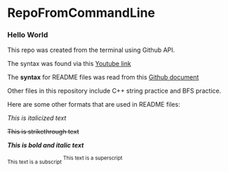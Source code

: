# RepoFromCommandLine
### Hello World

This repo was created from the terminal using Github API. 

The syntax was found via this [Youtube link](https://www.youtube.com/watch?v=6xmFp4_U9-A&ab_channel=SteveGriffith-Prof3ssorSt3v3)

The **syntax** for README files was read from this [Github document](https://www.youtube.com/watch?v=6xmFp4_U9-A&ab_channel=SteveGriffith-Prof3ssorSt3v3)

Other files in this repository include C++ string practice and BFS practice.

Here are some other formats that are used in README files:

*This is italicized text*

~~This is strikethrough text~~

***This is bold and italic text***

<sub>
  This text is a subscript
 </sub>

<sup>
  This text is a superscript
  </sup>
